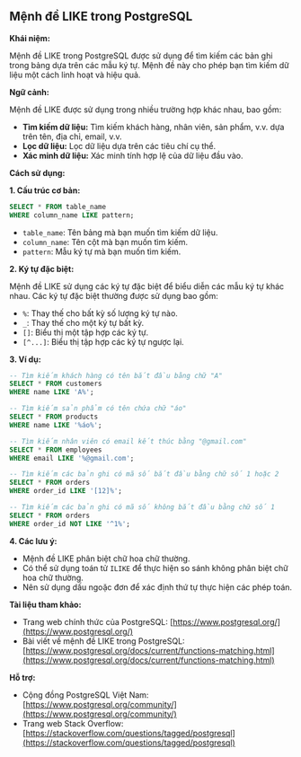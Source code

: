 ## Mệnh đề LIKE trong PostgreSQL

**Khái niệm:**

Mệnh đề LIKE trong PostgreSQL được sử dụng để tìm kiếm các bản ghi trong bảng dựa trên các mẫu ký tự. Mệnh đề này cho phép bạn tìm kiếm dữ liệu một cách linh hoạt và hiệu quả.

**Ngữ cảnh:**

Mệnh đề LIKE được sử dụng trong nhiều trường hợp khác nhau, bao gồm:

- **Tìm kiếm dữ liệu:** Tìm kiếm khách hàng, nhân viên, sản phẩm, v.v. dựa trên tên, địa chỉ, email, v.v.
- **Lọc dữ liệu:** Lọc dữ liệu dựa trên các tiêu chí cụ thể.
- **Xác minh dữ liệu:** Xác minh tính hợp lệ của dữ liệu đầu vào.

**Cách sử dụng:**

**1. Cấu trúc cơ bản:**

```sql
SELECT * FROM table_name
WHERE column_name LIKE pattern;
```

- `table_name`: Tên bảng mà bạn muốn tìm kiếm dữ liệu.
- `column_name`: Tên cột mà bạn muốn tìm kiếm.
- `pattern`: Mẫu ký tự mà bạn muốn tìm kiếm.

**2. Ký tự đặc biệt:**

Mệnh đề LIKE sử dụng các ký tự đặc biệt để biểu diễn các mẫu ký tự khác nhau. Các ký tự đặc biệt thường được sử dụng bao gồm:

- `%`: Thay thế cho bất kỳ số lượng ký tự nào.
- `_`: Thay thế cho một ký tự bất kỳ.
- `[]`: Biểu thị một tập hợp các ký tự.
- `[^...]`: Biểu thị tập hợp các ký tự ngược lại.

**3. Ví dụ:**

```sql
-- Tìm kiếm khách hàng có tên bắt đầu bằng chữ "A"
SELECT * FROM customers
WHERE name LIKE 'A%';

-- Tìm kiếm sản phẩm có tên chứa chữ "áo"
SELECT * FROM products
WHERE name LIKE '%áo%';

-- Tìm kiếm nhân viên có email kết thúc bằng "@gmail.com"
SELECT * FROM employees
WHERE email LIKE '%@gmail.com';

-- Tìm kiếm các bản ghi có mã số bắt đầu bằng chữ số 1 hoặc 2
SELECT * FROM orders
WHERE order_id LIKE '[12]%';

-- Tìm kiếm các bản ghi có mã số không bắt đầu bằng chữ số 1
SELECT * FROM orders
WHERE order_id NOT LIKE '^1%';
```

**4. Các lưu ý:**

- Mệnh đề LIKE phân biệt chữ hoa chữ thường.
- Có thể sử dụng toán tử `ILIKE` để thực hiện so sánh không phân biệt chữ hoa chữ thường.
- Nên sử dụng dấu ngoặc đơn để xác định thứ tự thực hiện các phép toán.

**Tài liệu tham khảo:**

- Trang web chính thức của PostgreSQL: [https://www.postgresql.org/](https://www.postgresql.org/)
- Bài viết về mệnh đề LIKE trong PostgreSQL: [https://www.postgresql.org/docs/current/functions-matching.html](https://www.postgresql.org/docs/current/functions-matching.html)

**Hỗ trợ:**

- Cộng đồng PostgreSQL Việt Nam: [https://www.postgresql.org/community/](https://www.postgresql.org/community/)
- Trang web Stack Overflow: [https://stackoverflow.com/questions/tagged/postgresql](https://stackoverflow.com/questions/tagged/postgresql)
